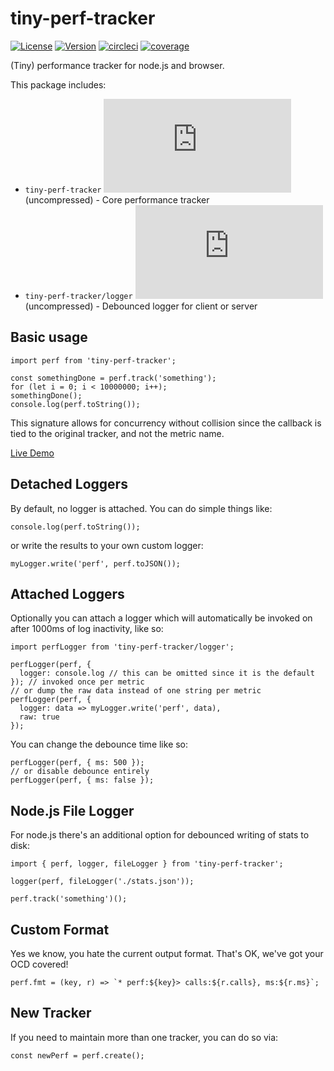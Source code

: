 # tiny-perf-tracker

[![License](https://badgen.net/github/license/asilvas/tiny-perf-tracker)](https://github.com/asilvas/tiny-perf-tracker/blob/main/LICENSE)
[![Version](https://badgen.net/npm/v/tiny-perf-tracker)](https://www.npmjs.com/package/tiny-perf-tracker)
[![circleci](https://badgen.net/circleci/github/asilvas/tiny-perf-tracker/main)](https://app.circleci.com/pipelines/github/asilvas/tiny-perf-tracker)
[![coverage](https://badgen.net/codecov/c/github/asilvas/tiny-perf-tracker/main)](https://codecov.io/gh/asilvas/tiny-perf-tracker)

(Tiny) performance tracker for node.js and browser.

This package includes:

* `tiny-perf-tracker` [![Size](https://badgen.net/badgesize/normal/https/unpkg.com/tiny-perf-tracker/dist/browser.js)](https://unpkg.com/tiny-perf-tracker/dist/browser.js) (uncompressed) - Core performance tracker
* `tiny-perf-tracker/logger` [![Size](https://badgen.net/badgesize/normal/https/unpkg.com/tiny-perf-tracker/dist/logger.js)](https://unpkg.com/tiny-perf-tracker/dist/logger.js) (uncompressed) - Debounced logger for client or server


## Basic usage

```
import perf from 'tiny-perf-tracker';

const somethingDone = perf.track('something');
for (let i = 0; i < 10000000; i++);
somethingDone();
console.log(perf.toString());
```

This signature allows for concurrency without collision since the callback is tied to the original tracker, and not the metric name.

[Live Demo](https://codepen.io/asilvas/pen/WNowOWo)

## Detached Loggers

By default, no logger is attached. You can do simple things like:

```
console.log(perf.toString());
```

or write the results to your own custom logger:

```
myLogger.write('perf', perf.toJSON());
```


## Attached Loggers

Optionally you can attach a logger which will automatically be invoked on after 1000ms of log inactivity, like so:

```
import perfLogger from 'tiny-perf-tracker/logger';

perfLogger(perf, {
  logger: console.log // this can be omitted since it is the default
}); // invoked once per metric
// or dump the raw data instead of one string per metric
perfLogger(perf, {
  logger: data => myLogger.write('perf', data),
  raw: true
});
```

You can change the debounce time like so:

```
perfLogger(perf, { ms: 500 });
// or disable debounce entirely
perfLogger(perf, { ms: false });
```


## Node.js File Logger

For node.js there's an additional option for debounced writing of stats to disk:

```
import { perf, logger, fileLogger } from 'tiny-perf-tracker';

logger(perf, fileLogger('./stats.json'));

perf.track('something')();
```


## Custom Format

Yes we know, you hate the current output format. That's OK, we've got your OCD covered!

```
perf.fmt = (key, r) => `* perf:${key}> calls:${r.calls}, ms:${r.ms}`;
```


## New Tracker

If you need to maintain more than one tracker, you can do so via:

```
const newPerf = perf.create();
```

